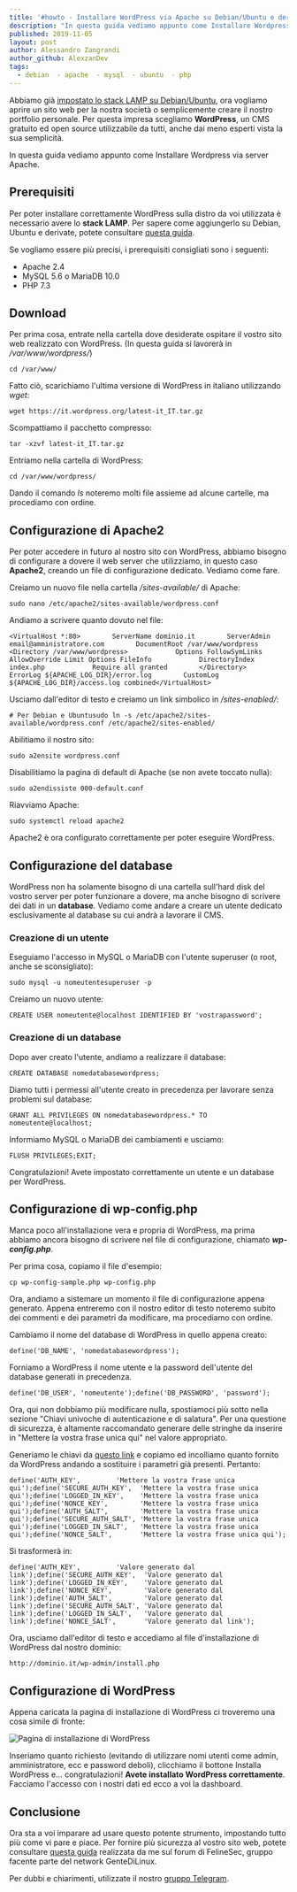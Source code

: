 ```yaml
---
title: '#howto - Installare WordPress via Apache su Debian/Ubuntu e derivate'
description: "In questa guida vediamo appunto come Installare Wordpress via server Apache."
published: 2019-11-05
layout: post
author: Alessandro Zangrandi
author_github: AlexzanDev
tags:
  - debian  - apache  - mysql  - ubuntu  - php
---
```

Abbiamo già [impostato lo stack LAMP su Debian/Ubuntu](https://linuxhub.it/articles/howto-installare-lamp-su-ubuntu,-debian-e-derivate), ora vogliamo aprire un sito web per la nostra società o semplicemente creare il nostro portfolio personale. Per questa impresa scegliamo **WordPress**, un CMS gratuito ed open source utilizzabile da tutti, anche dai meno esperti vista la sua semplicità.

In questa guida vediamo appunto come Installare Wordpress via server Apache.

## Prerequisiti

Per poter installare correttamente WordPress sulla distro da voi utilizzata è necessario avere lo **stack LAMP**. Per sapere come aggiungerlo su Debian, Ubuntu e derivate, potete consultare [questa guida](https://linuxhub.it/articles/howto-installare-lamp-su-ubuntu-debian-e-derivate).

Se vogliamo essere più precisi, i prerequisiti consigliati sono i seguenti:

*   Apache 2.4
*   MySQL 5.6 o MariaDB 10.0
*   PHP 7.3

## Download

Per prima cosa, entrate nella cartella dove desiderate ospitare il vostro sito web realizzato con WordPress. (In questa guida si lavorerà in _/var/www/wordpress/_)

    cd /var/www/

Fatto ciò, scarichiamo l'ultima versione di WordPress in italiano utilizzando _wget_:

    wget https://it.wordpress.org/latest-it_IT.tar.gz

Scompattiamo il pacchetto compresso:

    tar -xzvf latest-it_IT.tar.gz

Entriamo nella cartella di WordPress:

    cd /var/www/wordpress/

Dando il comando _ls_ noteremo molti file assieme ad alcune cartelle, ma procediamo con ordine.

## Configurazione di Apache2

Per poter accedere in futuro al nostro sito con WordPress, abbiamo bisogno di configurare a dovere il web server che utilizziamo, in questo caso **Apache2**, creando un file di configurazione dedicato. Vediamo come fare.

Creiamo un nuovo file nella cartella _/sites-available/_ di Apache:

    sudo nano /etc/apache2/sites-available/wordpress.conf

Andiamo a scrivere quanto dovuto nel file:

    <VirtualHost *:80>        ServerName dominio.it        ServerAdmin email@amministratore.com        DocumentRoot /var/www/wordpress        <Directory /var/www/wordpress>            Options FollowSymLinks            AllowOverride Limit Options FileInfo            DirectoryIndex index.php            Require all granted        </Directory>        ErrorLog ${APACHE_LOG_DIR}/error.log        CustomLog ${APACHE_LOG_DIR}/access.log combined</VirtualHost>

Usciamo dall'editor di testo e creiamo un link simbolico in _/sites-enabled/_:

    # Per Debian e Ubuntusudo ln -s /etc/apache2/sites-available/wordpress.conf /etc/apache2/sites-enabled/

Abilitiamo il nostro sito:

    sudo a2ensite wordpress.conf

Disabilitiamo la pagina di default di Apache (se non avete toccato nulla):

    sudo a2endissiste 000-default.conf

Riavviamo Apache:

    sudo systemctl reload apache2

Apache2 è ora configurato correttamente per poter eseguire WordPress.

## Configurazione del database

WordPress non ha solamente bisogno di una cartella sull'hard disk del vostro server per poter funzionare a dovere, ma anche bisogno di scrivere dei dati in un **database**. Vediamo come andare a creare un utente dedicato esclusivamente al database su cui andrà a lavorare il CMS.

### Creazione di un utente

Eseguiamo l'accesso in MySQL o MariaDB con l'utente superuser (o root, anche se sconsigliato):

    sudo mysql -u nomeutentesuperuser -p

Creiamo un nuovo utente:

    CREATE USER nomeutente@localhost IDENTIFIED BY 'vostrapassword';

### Creazione di un database

Dopo aver creato l'utente, andiamo a realizzare il database:

    CREATE DATABASE nomedatabasewordpress;

Diamo tutti i permessi all'utente creato in precedenza per lavorare senza problemi sul database:

    GRANT ALL PRIVILEGES ON nomedatabasewordpress.* TO nomeutente@localhost;

Informiamo MySQL o MariaDB dei cambiamenti e usciamo:

    FLUSH PRIVILEGES;EXIT;

Congratulazioni! Avete impostato correttamente un utente e un database per WordPress.

## Configurazione di wp-config.php

Manca poco all'installazione vera e propria di WordPress, ma prima abbiamo ancora bisogno di scrivere nel file di configurazione, chiamato **_wp-config.php_**.

Per prima cosa, copiamo il file d'esempio:

    cp wp-config-sample.php wp-config.php

Ora, andiamo a sistemare un momento il file di configurazione appena generato. Appena entreremo con il nostro editor di testo noteremo subito dei commenti e dei parametri da modificare, ma procediamo con ordine.

Cambiamo il nome del database di WordPress in quello appena creato:

    define('DB_NAME', 'nomedatabasewordpress');

Forniamo a WordPress il nome utente e la password dell'utente del database generati in precedenza.

    define('DB_USER', 'nomeutente');define('DB_PASSWORD', 'password');

Ora, qui non dobbiamo più modificare nulla, spostiamoci più sotto nella sezione "Chiavi univoche di autenticazione e di salatura". Per una questione di sicurezza, è altamente raccomandato generare delle stringhe da inserire in "Mettere la vostra frase unica qui" nel valore appropriato.

Generiamo le chiavi da [questo link](https://api.wordpress.org/secret-key/1.1/salt/) e copiamo ed incolliamo quanto fornito da WordPress andando a sostituire i parametri già presenti. Pertanto:

    define('AUTH_KEY',         'Mettere la vostra frase unica qui');define('SECURE_AUTH_KEY',  'Mettere la vostra frase unica qui');define('LOGGED_IN_KEY',    'Mettere la vostra frase unica qui');define('NONCE_KEY',        'Mettere la vostra frase unica qui');define('AUTH_SALT',        'Mettere la vostra frase unica qui');define('SECURE_AUTH_SALT', 'Mettere la vostra frase unica qui');define('LOGGED_IN_SALT',   'Mettere la vostra frase unica qui');define('NONCE_SALT',       'Mettere la vostra frase unica qui');

Si trasformerà in:

    define('AUTH_KEY',         'Valore generato dal link');define('SECURE_AUTH_KEY',  'Valore generato dal link');define('LOGGED_IN_KEY',    'Valore generato dal link');define('NONCE_KEY',        'Valore generato dal link');define('AUTH_SALT',        'Valore generato dal link');define('SECURE_AUTH_SALT', 'Valore generato dal link');define('LOGGED_IN_SALT',   'Valore generato dal link');define('NONCE_SALT',       'Valore generato dal link');

Ora, usciamo dall'editor di testo e accediamo al file d'installazione di WordPress dal nostro dominio:

    http://dominio.it/wp-admin/install.php

## Configurazione di WordPress

Appena caricata la pagina di installazione di WordPress ci troveremo una cosa simile di fronte:

![Pagina di installazione di WordPress](https://linuxhub.it/wordpress/wp-content/uploads/2019/11/wordpress-installazione.png)

Inseriamo quanto richiesto (evitando di utilizzare nomi utenti come admin, amministratore, ecc e password deboli), clicchiamo il bottone Installa WordPress e... congratulazioni! **Avete installato WordPress correttamente**. Facciamo l'accesso con i nostri dati ed ecco a voi la dashboard.

## Conclusione

Ora sta a voi imparare ad usare questo potente strumento, impostando tutto più come vi pare e piace. Per fornire più sicurezza al vostro sito web, potete consultare [questa guida](https://forum.felinesec.com/d/32-mettere-in-sicurezza-un-sito-web-realizzato-con-wordpress) realizzata da me sul forum di FelineSec, gruppo facente parte del network GenteDiLinux.

Per dubbi e chiarimenti, utilizzate il nostro [gruppo Telegram](https://t.me/gentedilinux).